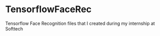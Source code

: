 # TensorflowFaceRec
Tensorflow Face Recognition files that I created during my internship at Softtech
